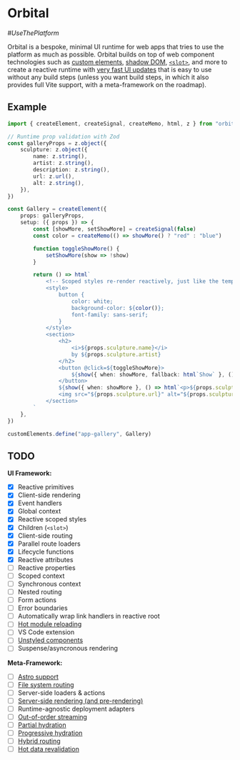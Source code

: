# Orbital

_\#UseThePlatform_

Orbital is a bespoke, minimal UI runtime for web apps that tries to use the platform as much as possible. Orbital builds on top of web component technologies such as [custom elements](https://developer.mozilla.org/en-US/docs/Web/API/Web_components/Using_custom_elements), [shadow DOM](https://developer.mozilla.org/en-US/docs/Web/API/Web_components/Using_shadow_DOM), [`<slot>`](https://developer.mozilla.org/en-US/docs/Web/HTML/Element/slot), and more to create a reactive runtime with [very fast UI updates](https://lit.dev/docs/libraries/standalone-templates/#render-dynamic-data) that is easy to use without any build steps (unless you want build steps, in which it also provides full Vite support, with a meta-framework on the roadmap).

## Example

```ts
import { createElement, createSignal, createMemo, html, z } from "orbital"

// Runtime prop validation with Zod
const galleryProps = z.object({
    sculpture: z.object({
        name: z.string(),
        artist: z.string(),
        description: z.string(),
        url: z.url(),
        alt: z.string(),
    }),
})

const Gallery = createElement({
    props: galleryProps,
    setup: ({ props }) => {
        const [showMore, setShowMore] = createSignal(false)
        const color = createMemo(() => showMore() ? "red" : "blue")

        function toggleShowMore() {
            setShowMore(show => !show)
        }

        return () => html`
            <!-- Scoped styles re-render reactively, just like the template -->
            <style>
                button {
                    color: white;
                    background-color: ${color()};
                    font-family: sans-serif;
                }
            </style>
            <section>
                <h2>
                    <i>${props.sculpture.name}</i>
                    by ${props.sculpture.artist}
                </h2>
                <button @click=${toggleShowMore}>
                    ${show({ when: showMore, fallback: html`Show` }, () => html`Hide`)} details
                </button>
                ${show({ when: showMore }, () => html`<p>${props.sculpture.description}</p>`)}
                <img src="${props.sculpture.url}" alt="${props.sculpture.alt}" />
            </section>
        `
    },
})

customElements.define("app-gallery", Gallery)
```

## TODO

**UI Framework:**

-   [x] Reactive primitives
-   [x] Client-side rendering
-   [x] Event handlers
-   [x] Global context
-   [x] Reactive scoped styles
-   [x] Children (`<slot>`)
-   [x] Client-side routing
-   [x] Parallel route loaders
-   [x] Lifecycle functions
-   [x] Reactive attributes
-   [ ] Reactive properties
-   [ ] Scoped context
-   [ ] Synchronous context
-   [ ] Nested routing
-   [ ] Form actions
-   [ ] Error boundaries
-   [ ] Automatically wrap link handlers in reactive root
-   [ ] [Hot module reloading](https://github.com/sync/plugin-lit-refresh)
-   [ ] VS Code extension
-   [ ] [Unstyled components](https://react-spectrum.adobe.com/react-aria/react-aria-components.html)
-   [ ] Suspense/asyncronous rendering

**Meta-Framework:**

-   [ ] [Astro support](https://dev.to/thepassle/server-side-rendering-vanilla-custom-elements-in-astro-5hgg)
-   [ ] [File system routing](https://remix.run/docs/en/1.19.1/file-conventions/route-files-v2)
-   [ ] Server-side loaders & actions
-   [ ] [Server-side rendering (and pre-rendering)](https://lit.dev/docs/ssr/client-usage/#standalone-lit-templates)
-   [ ] Runtime-agnostic deployment adapters
-   [ ] [Out-of-order streaming](https://remix.run/docs/en/1.19.1/guides/streaming#using-defer)
-   [ ] [Partial hydration](https://jasonformat.com/islands-architecture/)
-   [ ] [Progressive hydration](https://www.patterns.dev/posts/progressive-hydration)
-   [ ] [Hybrid routing](https://hackmd.io/@0u1u3zEAQAO0iYWVAStEvw/rJFCoM4Di#B-Routing)
-   [ ] [Hot data revalidation](https://remix.run/docs/en/main/other-api/dev-v2)

